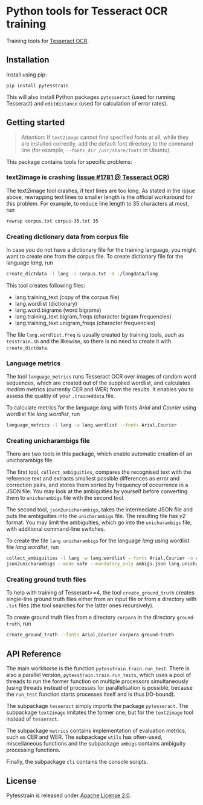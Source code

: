 # Python tools for Tesseract OCR training

Training tools for [Tesseract OCR](https://github.com/tesseract-ocr/tesseract).

## Installation

Install using pip:

```
pip install pytesstrain
```

This will also install Python packages `pytesseract` (used for running Tesseract)
and `editdistance` (used for calculation of error rates).

## Getting started

> _Attention_: If `text2image` cannot find specified fonts at all, while they are installed correctly, add the default font directory
> to the command line (for example, `--fonts_dir /usr/share/fonts` in Ubuntu). 

This package contains tools for specific problems:

### text2image is crashing ([issue #1781 @ Tesseract OCR](https://github.com/tesseract-ocr/tesseract/issues/1781))

The text2image tool crashes, if text lines are too long. As stated in the issue above,
rewrapping text lines to smaller length is the official workaround for this problem.
For example, to reduce line length to 35 characters at most, run

```bash
rewrap corpus.txt corpus-35.txt 35
```

### Creating dictionary data from corpus file

In case you do not have a dictionary file for the training language, you might want
to create one from the corpus file. To create dictionary file for the language _lang_, run

```bash
create_dictdata -l lang -i corpus.txt -d ./langdata/lang
```

This tool creates following files:

* lang.training_text (copy of the corpus file)
* lang.wordlist (dictionary)
* lang.word.bigrams (word bigrams)
* lang.training_text.bigram_freqs (character bigram frequencies)
* lang.training_text.unigram_freqs (character frequencies)

The file `lang.wordlist.freq` is usually created by training tools, such as `tesstrain.sh` and the likewise,
so there is no need to create it with `create_dictdata`.

### Language metrics

The tool `language_metrics` runs Tesseract OCR over images of random word sequences, which are created
out of the supplied wordlist, and calculates _median_ metrics (currently CER and WER) from the results.
It enables you to assess the quality of your `.traineddata` file.

To calculate metrics for the language _lang_ with fonts _Arial_ and _Courier_ using wordlist file _lang.wordlist_,
run
```bash
language_metrics -l lang -w lang.wordlist --fonts Arial,Courier
```

### Creating unicharambigs file

There are two tools in this package, which enable automatic creation of an unicharambigs file.

The first tool, `collect_ambiguities`, compares the recognised text with the reference text and
extracts smallest possible differences as error and correction pairs, and stores them sorted by
frequency of occurrence in a JSON file. You may look at the ambiguities by yourself before
converting them to `unicharambigs` file with the second tool.

The second tool, `json2unicharambigs`, takes the intermediate JSON file and puts the ambiguities
into the `unicharambigs` file. The resulting file has _v2_ format. You may limit the ambiguities,
which go into the `unicharambigs` file, with additional command-line switches.

To create the file `lang.unicharambigs` for the language _lang_ using wordlist file _lang.wordlist_,
run
```bash
collect_ambiguities -l lang -w lang.wordlist --fonts Arial,Courier -o ambigs.json
json2unicharambigs --mode safe --mandatory_only ambigs.json lang.unicharambigs
```

### Creating ground truth files

To help with training of Tesseract>=4, the tool `create_ground_truth` creates single-line ground truth files
either from an input file or from a directory with `.txt` files (the tool searches for the latter ones recursively).

To create ground truth files from a directory `corpora` in the directory `ground-truth`, run
```bash
create_ground_truth --fonts Arial,Courier corpora ground-truth
```

## API Reference

The main workhorse is the function `pytesstrain.train.run_test`. There is also a parallel version,
`pytesstrain.train.run_tests`, which uses a pool of threads to run the former function on multiple processors
simultaneously (using threads instead of processes for parallelisation is possible, because the `run_test`
function starts processes itself and is thus I/O-bound).

The subpackage `tesseract` simply imports the package `pytesseract`. The subpackage `text2image` imitates
the former one, but for the `text2image` tool instead of `tesseract`.

The subpackage `metrics` contains implementation of evaluation metrics, such as CER and WER. The subpackage `utils` has
often-used, miscellaneous functions and the subpackage `ambigs` contains ambiguity processing functions.

Finally, the subpackage `cli` contains the console scripts.

## License

Pytesstrain is released under [Apache License 2.0](LICENSE).
